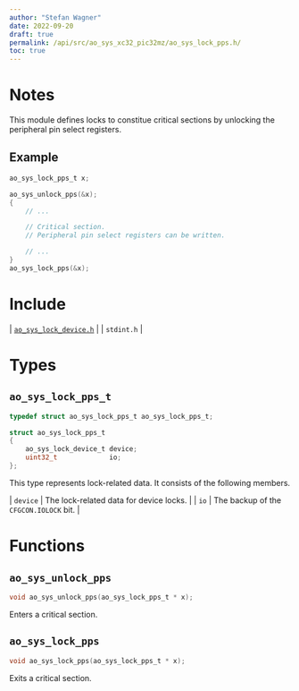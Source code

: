 ```yaml
---
author: "Stefan Wagner"
date: 2022-09-20
draft: true
permalink: /api/src/ao_sys_xc32_pic32mz/ao_sys_lock_pps.h/
toc: true
---
```


# Notes

This module defines locks to constitue critical sections by unlocking the peripheral pin select registers.

## Example

```c
ao_sys_lock_pps_t x;

ao_sys_unlock_pps(&x);
{
    // ...

    // Critical section.
    // Peripheral pin select registers can be written.

    // ...
}
ao_sys_lock_pps(&x);
```

# Include

| [`ao_sys_lock_device.h`](../ao_sys_xc32_pic32/ao_sys_lock_device.h.md) |
| `stdint.h` |

# Types

## `ao_sys_lock_pps_t`

```c
typedef struct ao_sys_lock_pps_t ao_sys_lock_pps_t;
```

```c
struct ao_sys_lock_pps_t
{
    ao_sys_lock_device_t device;
    uint32_t             io;
};
```

This type represents lock-related data. It consists of the following members.

| `device` | The lock-related data for device locks. |
| `io` | The backup of the `CFGCON.IOLOCK` bit. |

# Functions

## `ao_sys_unlock_pps`

```c
void ao_sys_unlock_pps(ao_sys_lock_pps_t * x);
```

Enters a critical section.

## `ao_sys_lock_pps`

```c
void ao_sys_lock_pps(ao_sys_lock_pps_t * x);
```

Exits a critical section.

